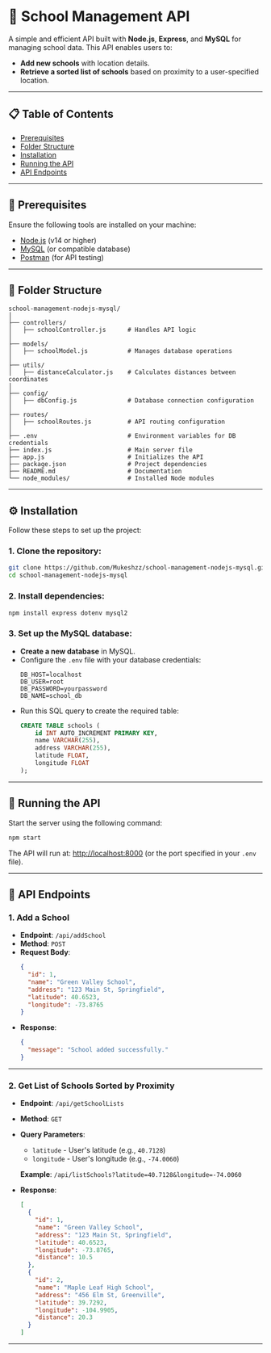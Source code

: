 
# 🏫 School Management API

A simple and efficient API built with **Node.js**, **Express**, and **MySQL** for managing school data. This API enables users to:

- **Add new schools** with location details.
- **Retrieve a sorted list of schools** based on proximity to a user-specified location.

---

## 📋 Table of Contents

- [Prerequisites](#-prerequisites)
- [Folder Structure](#-folder-structure)
- [Installation](#-installation)
- [Running the API](#-running-the-api)
- [API Endpoints](#-api-endpoints)


---

## 🔧 Prerequisites

Ensure the following tools are installed on your machine:

- [Node.js](https://nodejs.org/) (v14 or higher)
- [MySQL](https://www.mysql.com/) (or compatible database)
- [Postman](https://www.postman.com/) (for API testing)

---

## 📂 Folder Structure

```
school-management-nodejs-mysql/
│
├── controllers/
│   ├── schoolController.js      # Handles API logic
│
├── models/
│   ├── schoolModel.js           # Manages database operations
│
├── utils/
│   ├── distanceCalculator.js    # Calculates distances between coordinates
│
├── config/
│   ├── dbConfig.js              # Database connection configuration
│
├── routes/
│   ├── schoolRoutes.js          # API routing configuration
│
├── .env                         # Environment variables for DB credentials
├── index.js                     # Main server file
├── app.js                       # Initializes the API
├── package.json                 # Project dependencies
├── README.md                    # Documentation
└── node_modules/                # Installed Node modules
```

---

## ⚙️ Installation

Follow these steps to set up the project:

### 1. Clone the repository:
```bash
git clone https://github.com/Mukeshzz/school-management-nodejs-mysql.git
cd school-management-nodejs-mysql
```

### 2. Install dependencies:
```bash
npm install express dotenv mysql2
```

### 3. Set up the MySQL database:
- **Create a new database** in MySQL.
- Configure the `.env` file with your database credentials:
  ```
  DB_HOST=localhost
  DB_USER=root
  DB_PASSWORD=yourpassword
  DB_NAME=school_db
  ```
- Run this SQL query to create the required table:
  ```sql
  CREATE TABLE schools (
      id INT AUTO_INCREMENT PRIMARY KEY,
      name VARCHAR(255),
      address VARCHAR(255),
      latitude FLOAT,
      longitude FLOAT
  );
  ```

---

## 🚀 Running the API

Start the server using the following command:
```bash
npm start
```

The API will run at: [http://localhost:8000](http://localhost:8000) (or the port specified in your `.env` file).

---

## 📡 API Endpoints

### 1. **Add a School**
- **Endpoint**: `/api/addSchool`
- **Method**: `POST`
- **Request Body**:
  ```json
  {
    "id": 1,
    "name": "Green Valley School",
    "address": "123 Main St, Springfield",
    "latitude": 40.6523,
    "longitude": -73.8765
  }
  ```
- **Response**:
  ```json
  {
    "message": "School added successfully."
  }
  ```

---

### 2. **Get List of Schools Sorted by Proximity**
- **Endpoint**: `/api/getSchoolLists`
- **Method**: `GET`
- **Query Parameters**:
  - `latitude` - User's latitude (e.g., `40.7128`)
  - `longitude` - User's longitude (e.g., `-74.0060`)
  
  **Example**: `/api/listSchools?latitude=40.7128&longitude=-74.0060`

- **Response**:
  ```json
  [
    {
      "id": 1,
      "name": "Green Valley School",
      "address": "123 Main St, Springfield",
      "latitude": 40.6523,
      "longitude": -73.8765,
      "distance": 10.5
    },
    {
      "id": 2,
      "name": "Maple Leaf High School",
      "address": "456 Elm St, Greenville",
      "latitude": 39.7292,
      "longitude": -104.9905,
      "distance": 20.3
    }
  ]
  ```

---

